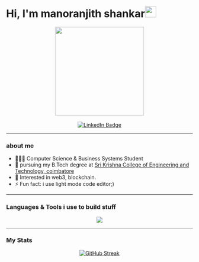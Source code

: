### <h1>Hi, I'm manoranjith shankar<img src="https://media.giphy.com/media/hvRJCLFzcasrR4ia7z/giphy.gif" width="30px"/></h1>
<div id="header" align="center">
  <img src="https://media.giphy.com/media/v1.Y2lkPTc5MGI3NjExdW5naGlvN2tjNHhldGNqNndlMnBkeGo5bTF5MGo3eG91eXJ6MjhsbCZlcD12MV9pbnRlcm5hbF9naWZfYnlfaWQmY3Q9Zw/QDjpIL6oNCVZ4qzGs7/giphy.gif" width="240"/>
</div>
<br/>
<div id="badges" align="center">
  <a href="https://www.linkedin.com/in/manoranjith-shankar">
    <img src="https://img.shields.io/badge/LinkedIn-blue?style=for-the-badge&logo=linkedin&logoColor=white" alt="LinkedIn Badge"/>
  </a>
</div>

---

### about me
- 👨🏻‍💻 Computer Science & Business Systems Student
- 🏫 pursuing my B.Tech degree at [Sri Krishna College of Engineering and Technology, coimbatore](https://skcet.ac.in/)
- 🚀 Interested in web3, blockchain.
- ⚡ Fun fact: i use light mode code editor;)

---

### Languages & Tools i use to build stuff
<div>
  <p align="center">
  <a href="">
    <img src="https://skillicons.dev/icons?i=nextjs,react,tailwind,js,ts,solidity,java,nodejs,ipfs,git,figma,ai,cypress" />
  </a>
</p>
</div>

---

### My Stats
<div align="center">

  [![GitHub Streak](https://github-readme-streak-stats.herokuapp.com?user=manoranjith-shankar&theme=merko&hide_border=true&date_format=M%20j%5B%2C%20Y%5D)](https://git.io/streak-stats)
  
</div>